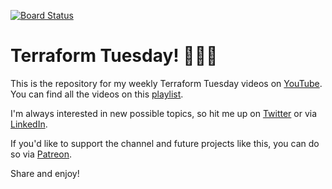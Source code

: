 [![Board Status](https://dev.azure.com/checkov/a9e84373-3aa5-49a8-938b-0bbe24d37b0c/8701d49c-b032-48d9-ba2e-24253e3c5acc/_apis/work/boardbadge/e63e3b11-d271-419d-ae42-ab66d9187800)](https://dev.azure.com/checkov/a9e84373-3aa5-49a8-938b-0bbe24d37b0c/_boards/board/t/8701d49c-b032-48d9-ba2e-24253e3c5acc/Microsoft.RequirementCategory)
# Terraform Tuesday! 🌮🌮🌮

This is the repository for my weekly Terraform Tuesday videos on [YouTube](https://www.youtube.com/channel/UCDQ9L4eFHxSh0BM6z-SkZMw). You can find all the videos on this [playlist](https://youtube.com/playlist?list=PLXb5972EMl4BWj8cAq9AZgeKBa2M8_7-y).

I'm always interested in new possible topics, so hit me up on [Twitter](https://twitter.com/ned1313) or via [LinkedIn](https://www.linkedin.com/in/ned-bellavance/).

If you'd like to support the channel and future projects like this, you can do so via [Patreon](https://www.patreon.com/nedinthecloud).

Share and enjoy!
